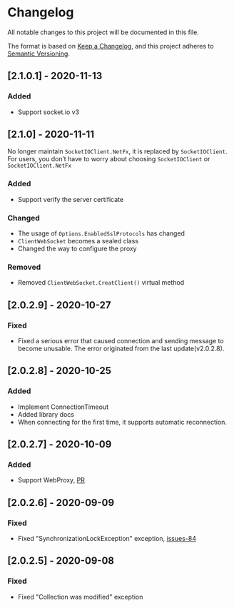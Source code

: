 # Changelog

All notable changes to this project will be documented in this file.

The format is based on [Keep a Changelog](https://keepachangelog.com/en/1.0.0/),
and this project adheres to [Semantic Versioning](https://semver.org/spec/v2.0.0.html).

## [2.1.0.1] - 2020-11-13

### Added

- Support socket.io v3

## [2.1.0] - 2020-11-11

No longer maintain `SocketIOClient.NetFx`, it is replaced by `SocketIOClient`. For users, you don’t have to worry about choosing `SocketIOClient` or `SocketIOClient.NetFx`

### Added

- Support verify the server certificate

### Changed

- The usage of `Options.EnabledSslProtocols` has changed
- `ClientWebSocket` becomes a sealed class
- Changed the way to configure the proxy

### Removed

- Removed `ClientWebSocket.CreatClient()` virtual method

## [2.0.2.9] - 2020-10-27

### Fixed

- Fixed a serious error that caused connection and sending message to become unusable. The error originated from the last update(v2.0.2.8).

## [2.0.2.8] - 2020-10-25

### Added

- Implement ConnectionTimeout
- Added library docs
- When connecting for the first time, it supports automatic reconnection.

## [2.0.2.7] - 2020-10-09

### Added

- Support WebProxy, [PR](https://github.com/doghappy/socket.io-client-csharp/pull/87)

## [2.0.2.6] - 2020-09-09

### Fixed

- Fixed "SynchronizationLockException" exception, [issues-84](https://github.com/doghappy/socket.io-client-csharp/issues/84)

## [2.0.2.5] - 2020-09-08

### Fixed

- Fixed "Collection was modified" exception